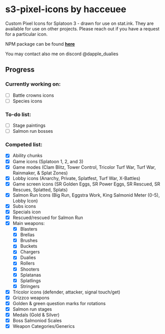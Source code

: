 # s3-pixel-icons by hacceuee
Custom Pixel Icons for Splatoon 3 - drawn for use on stat.ink. They are available for use on other projects. Please reach out if you have a request for a particular icon.

NPM package can be found **[here](https://www.npmjs.com/package/@hacceuee/s3-pixel-icons?activeTab=code)**

You may contact also me on discord @dapple_dualies

## Progress 

### Currently working on:
- [ ] Battle crowns icons 
- [ ] Species icons
 
### To-do list:
- [ ] Stage paintings
- [ ] Salmon run bosses

### Competed list:
- [X] Ability chunks
- [X] Game icons (Splatoon 1, 2, and 3) 
- [X] Game modes (Clam Blitz, Tower Control, Tricolor Turf War, Turf War, Rainmaker, & Splat Zones) 
- [X] Lobby icons (Anarchy, Private, Splatfest, Turf War, X-Battles)
- [X] Game screen icons (SR Golden Eggs, SR Power Eggs, SR Rescued, SR Rescues, Splatted, Splats)
- [X] Salmon Run Icons (Big Run, Eggstra Work, King Salmonid Meter (0-5), Lobby Icon) 
- [X] Subs icons
- [X] Specials icon
- [X] Rescued/rescued for Salmon Run
- [X] Main weapons: 
  - [X] Blasters
  - [X] Brellas
  - [X] Brushes
  - [X] Buckets
  - [X] Chargers
  - [X] Dualies
  - [X] Rollers
  - [X] Shooters
  - [X] Splatanas
  - [X] Splatlings
  - [X] Stringers 
- [X] Tricolor icons (defender, attacker, signal touch/get) 
- [X] Grizzco weapons
- [X] Golden & green question marks for rotations
- [X] Salmon run stages
- [X] Medals (Gold & Silver)
- [X] Boss Salmoniod Scales
- [X] Weapon Categories/Generics